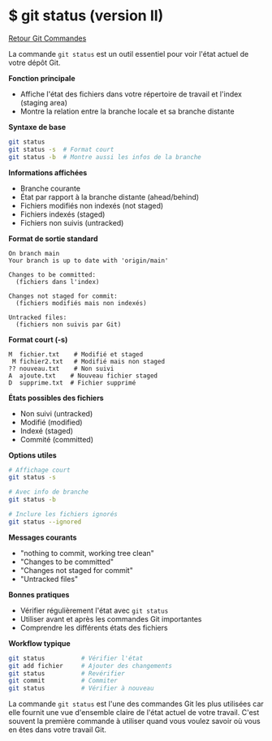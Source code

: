 # $ git status (version II)

[Retour Git Commandes](;/git_commandes.md)

La commande `git status` est un outil essentiel pour voir l'état actuel de votre dépôt Git.

**Fonction principale** 

- Affiche l'état des fichiers dans votre répertoire de travail et l'index (staging area)
- Montre la relation entre la branche locale et sa branche distante

**Syntaxe de base** 

```bash
git status
git status -s  # Format court
git status -b  # Montre aussi les infos de la branche
```

**Informations affichées** 

- Branche courante
- État par rapport à la branche distante (ahead/behind)
- Fichiers modifiés non indexés (not staged)
- Fichiers indexés (staged)
- Fichiers non suivis (untracked)

**Format de sortie standard** 

```
On branch main
Your branch is up to date with 'origin/main'

Changes to be committed:
  (fichiers dans l'index)

Changes not staged for commit:
  (fichiers modifiés mais non indexés)

Untracked files:
  (fichiers non suivis par Git)
```

**Format court (-s)** 

```
M  fichier.txt    # Modifié et staged
 M fichier2.txt   # Modifié mais non staged
?? nouveau.txt    # Non suivi
A  ajoute.txt    # Nouveau fichier staged
D  supprime.txt  # Fichier supprimé
```

**États possibles des fichiers** 

- Non suivi (untracked)
- Modifié (modified)
- Indexé (staged)
- Commité (committed)

**Options utiles** 

```bash
# Affichage court
git status -s

# Avec info de branche
git status -b

# Inclure les fichiers ignorés
git status --ignored
```

**Messages courants** 

- "nothing to commit, working tree clean"
- "Changes to be committed"
- "Changes not staged for commit"
- "Untracked files"

**Bonnes pratiques** 

- Vérifier régulièrement l'état avec `git status`
- Utiliser avant et après les commandes Git importantes
- Comprendre les différents états des fichiers

**Workflow typique** 

```bash
git status          # Vérifier l'état
git add fichier     # Ajouter des changements
git status          # Revérifier
git commit          # Commiter
git status          # Vérifier à nouveau
```

La commande `git status` est l'une des commandes Git les plus utilisées car elle fournit une vue d'ensemble claire de l'état actuel de votre travail. C'est souvent la première commande à utiliser quand vous voulez savoir où vous en êtes dans votre travail Git.